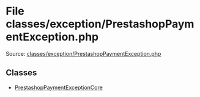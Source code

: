 File classes/exception/PrestashopPaymentException.php
=========

Source: [classes/exception/PrestashopPaymentException.php](https://github.com/PrestaShop/PrestaShop/blob/1.5.0.1/classes/exception/PrestashopPaymentException.php)


Classes
-------

* [PrestashopPaymentExceptionCore](class.PrestashopPaymentExceptionCore.md)

